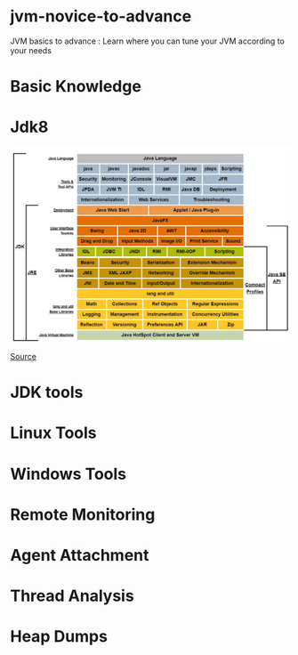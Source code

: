 # jvm-novice-to-advance
JVM basics to advance : Learn where you can tune your JVM according to your needs


# Basic Knowledge 

# Jdk8 

![jdk8-at-glance](./jdk8-at-glance.JPG)

[Source](https://docs.oracle.com/javase/8/docs/)

# JDK tools 

# Linux Tools

# Windows Tools

# Remote Monitoring 

# Agent Attachment

# Thread Analysis 

# Heap Dumps 
